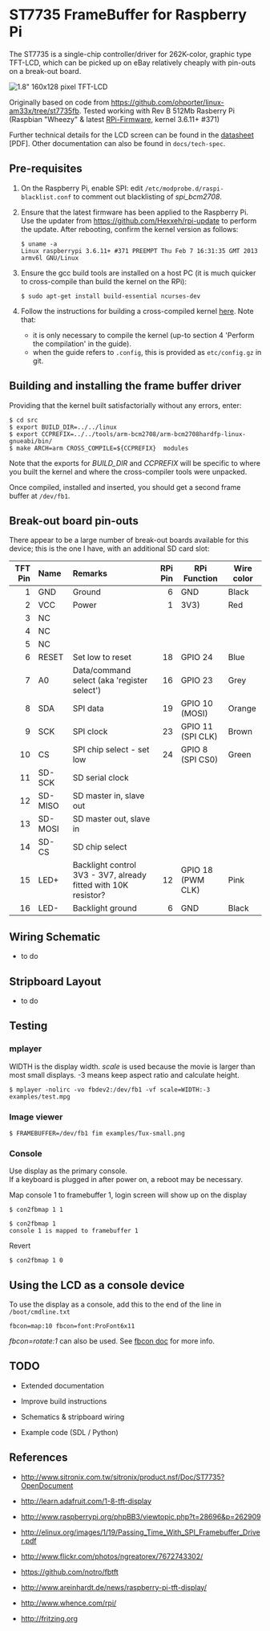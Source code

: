 ST7735 FrameBuffer for Raspberry Pi
===================================

The ST7735 is a single-chip controller/driver for 262K-color, graphic type 
TFT-LCD, which can be picked up on eBay relatively cheaply with pin-outs on
a break-out board.

![1.8" 160x128 pixel TFT-LCD](http://www.adafruit.com/adablog/wp-content/uploads/2011/12/window-57.jpg)

Originally based on code from https://github.com/ohporter/linux-am33x/tree/st7735fb. 
Tested working with Rev B 512Mb Rasberry Pi (Raspbian "Wheezy" & latest [RPi-Firmware](https://github.com/Hexxeh/rpi-update), 
kernel 3.6.11+ #371)

Further technical details for the LCD screen can be found in the 
[datasheet](https://raw.github.com/rm-hull/st7735-fb/master/doc/tech-spec/datasheet.pdf) [PDF]. Other documentation
can also be found in `docs/tech-spec`.

Pre-requisites
--------------
1. On the Raspberry Pi, enable SPI: edit `/etc/modprobe.d/raspi-blacklist.conf`
   to comment out blacklisting of _spi_bcm2708_.

2. Ensure that the latest firmware has been applied to the Raspberry Pi. Use the updater from
   https://github.com/Hexxeh/rpi-update to perform the update. After rebooting, confirm the
   kernel version as follows:

      ```
      $ uname -a
      Linux raspberrypi 3.6.11+ #371 PREEMPT Thu Feb 7 16:31:35 GMT 2013 armv6l GNU/Linux
      ```

3. Ensure the gcc build tools are installed on a host PC (it is much
   quicker to cross-compile than build the kernel on the RPi): 

      ```
      $ sudo apt-get install build-essential ncurses-dev
      ```

4. Follow the instructions for building a cross-compiled kernel [here](http://elinux.org/RPi_Kernel_Compilation).
   Note that: 
   * it is only necessary to compile the kernel (up-to section 4 'Perform the compilation' in the guide).
   * when the guide refers to `.config`, this is provided as `etc/config.gz` in git.

Building and installing the frame buffer driver
-----------------------------------------------
Providing that the kernel built satisfactorially without any errors, enter:

    $ cd src
    $ export BUILD_DIR=../../linux
    $ export CCPREFIX=../../tools/arm-bcm2708/arm-bcm2708hardfp-linux-gnueabi/bin/
    $ make ARCH=arm CROSS_COMPILE=${CCPREFIX}  modules

Note that the exports for _BUILD_DIR_ and _CCPREFIX_ will be specific to where you built the kernel and where 
the cross-compiler tools were unpacked.

Once compiled, installed and inserted, you should get a second frame buffer at `/dev/fb1`.

Break-out board pin-outs
------------------------
There appear to be a large number of break-out boards available for this device; this is the one 
I have, with an additional SD card slot:

| TFT Pin | Name    | Remarks                     | RPi Pin | RPi Function      | Wire color |
|--------:|:--------|:----------------------------|--------:|-------------------|------------|
| 1       | GND     | Ground                      | 6       | GND               | Black      |
| 2       | VCC     | Power                       | 1       | 3V3)              | Red|
| 3       | NC      |                             |         |                   ||
| 4       | NC      |                             |         |                   ||
| 5       | NC      |                             |         |                   ||
| 6       | RESET   | Set low to reset            | 18      | GPIO 24           | Blue |
| 7       | A0      | Data/command select (aka 'register select')        | 16      | GPIO 23           | Grey |
| 8       | SDA     | SPI data                    | 19      | GPIO 10 (MOSI)    | Orange |
| 9       | SCK     | SPI clock                   | 23      | GPIO 11 (SPI CLK) | Brown |
| 10      | CS      | SPI chip select - set low   | 24      | GPIO 8 (SPI CS0)  | Green |
| 11      | SD-SCK  | SD serial clock             |         |                   ||
| 12      | SD-MISO | SD master in, slave out     |         |                   ||
| 13      | SD-MOSI | SD master out, slave in     |         |                   ||
| 14      | SD-CS   | SD chip select              |         |                   ||
| 15      | LED+    | Backlight control 3V3 - 3V7, already fitted with 10K resistor? | 12      | GPIO 18 (PWM CLK) | Pink |
| 16      | LED-    | Backlight ground            | 6       | GND               | Black |

Wiring Schematic
----------------
- to do

Stripboard Layout
-----------------
- to do

Testing
-------
### mplayer
WIDTH is the display width. _scale_ is used because the movie is larger than most small displays. -3 means keep aspect ratio and calculate height.

    $ mplayer -nolirc -vo fbdev2:/dev/fb1 -vf scale=WIDTH:-3 examples/test.mpg

### Image viewer

    $ FRAMEBUFFER=/dev/fb1 fim examples/Tux-small.png

### Console
Use display as the primary console.  
If a keyboard is plugged in after power on, a reboot may be necessary.

Map console 1 to framebuffer 1, login screen will show up on the display

    $ con2fbmap 1 1

    $ con2fbmap 1
    console 1 is mapped to framebuffer 1

Revert

    $ con2fbmap 1 0

Using the LCD as a console device
---------------------------------
To use the display as a console, add this to the end of the line in `/boot/cmdline.txt`

    fbcon=map:10 fbcon=font:ProFont6x11

*fbcon=rotate:1* can also be used. See
[fbcon doc](http://www.mjmwired.net/kernel/Documentation/fb/fbcon.txt#72)
for more info.

TODO
----
* Extended documentation

* Improve build instructions

* Schematics & stripboard wiring

* Example code (SDL / Python)

References
----------
* http://www.sitronix.com.tw/sitronix/product.nsf/Doc/ST7735?OpenDocument

* http://learn.adafruit.com/1-8-tft-display

* http://www.raspberrypi.org/phpBB3/viewtopic.php?t=28696&p=262909

* http://elinux.org/images/1/19/Passing_Time_With_SPI_Framebuffer_Driver.pdf

* http://www.flickr.com/photos/ngreatorex/7672743302/

* https://github.com/notro/fbtft

* http://www.areinhardt.de/news/raspberry-pi-tft-display/

* http://www.whence.com/rpi/

* http://fritzing.org

